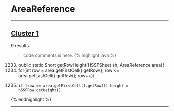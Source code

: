 # AreaReference

***

## [Cluster 1](./1)
9 results
> code comments is here.
{% highlight java %}
1233. public static Short getRowHeight(HSSFSheet sh, AreaReference area){
1235.   for(int row = area.getFirstCell().getRow(); row <= area.getLastCell().getRow(); row++){
1237.     if (row == area.getFirstCell().getRow()) height = hSSFRow.getHeight();  
{% endhighlight %}

***


